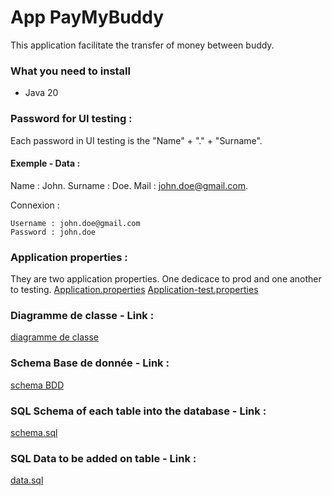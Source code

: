 # App PayMyBuddy
This application facilitate the transfer of money between buddy. 

### What you need to install 
- Java 20

### Password for UI testing :
Each password in UI testing is the "Name" + "." + "Surname".

#### Exemple - Data : 

Name : John.
Surname : Doe.
Mail : john.doe@gmail.com.

  Connexion :

	Username : john.doe@gmail.com
	Password : john.doe 

### Application properties :
They are two application properties.
One dedicace to prod and one another to testing.
[Application.properties](https://github.com/qbeAccountPro/beraud-quentin-projet-6/blob/main/payMyBuddy/src/main/resources/application.properties)
[Application-test.properties](https://github.com/qbeAccountPro/beraud-quentin-projet-6/blob/main/payMyBuddy/src/main/resources/application-test.properties)

### Diagramme de classe - Link :
[diagramme de classe](https://github.com/qbeAccountPro/beraud-quentin-projet-6/blob/main/Diagramme%20de%20classe.png)

### Schema Base de donnée - Link :
[schema BDD](https://github.com/qbeAccountPro/beraud-quentin-projet-6/blob/main/Schema%20BDD.png)

### SQL Schema of each table into the database - Link :
[schema.sql](https://github.com/qbeAccountPro/beraud-quentin-projet-6/blob/main/payMyBuddy/src/main/resources/schema.sql)

### SQL Data to be added on table - Link :
[data.sql](https://github.com/qbeAccountPro/beraud-quentin-projet-6/blob/main/payMyBuddy/src/main/resources/data.sql)







